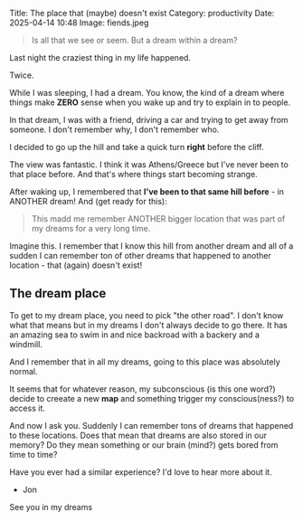 Title: The place that (maybe) doesn't exist 
Category: productivity
Date: 2025-04-14 10:48
Image: fiends.jpeg


> Is all that we see or seem. But a dream within a dream?

Last night the craziest thing in my life happened.

Twice.

While I was sleeping, I had a dream. You know, the kind of a dream where things make **ZERO** sense when you wake up and try to explain in to people.

In that dream, I was with a friend, driving a car and trying to get away from someone. I don't remember why, I don't remember who.

I decided to go up the hill and take a quick turn **right** before the cliff. 

The view was fantastic. I think it was Athens/Greece but I've never been to that place before. And that's where things start becoming strange.

After waking up, I remembered that **I've been to that same hill before** - in ANOTHER dream! And (get ready for this):

> This madd me remember ANOTHER bigger location that was part of my dreams for a very long time.

Imagine this. I remember that I know this hill from another dream and all of a sudden I can remember ton of other dreams that happened to another location - that (again) doesn't exist!

## The dream place

To get to my dream place, you need to pick "the other road". I don't know what that means but in my dreams I don't always decide to go there.
It has an amazing sea to swim in and nice backroad with a backery and a windmill. 

And I remember that in all my dreams, going to this place was absolutely normal.

It seems that for whatever reason, my subconscious (is this one word?) decide to creeate a new **map** and something trigger my conscious(ness?) to access it. 

And now I ask you. Suddenly I can remember tons of dreams that happened to these locations. Does that mean that dreams are also stored in our memory? Do they mean something or our brain (mind?) gets bored from time to time?

Have you ever had a similar experience? I'd love to hear more about it.

- Jon

See you in my dreams